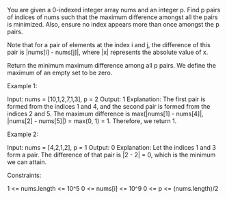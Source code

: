 You are given a 0-indexed integer array nums and an integer p. Find p pairs
of indices of nums such that the maximum difference amongst all the pairs is
minimized. Also, ensure no index appears more than once amongst the p pairs.

Note that for a pair of elements at the index i and j, the difference of this
pair is |nums[i] - nums[j]|, where |x| represents the absolute value of x.

Return the minimum maximum difference among all p pairs. We define the
maximum of an empty set to be zero.


Example 1:


Input: nums = [10,1,2,7,1,3], p = 2
Output: 1
Explanation: The first pair is formed from the indices 1 and 4, and the
second pair is formed from the indices 2 and 5. 
The maximum difference is max(|nums[1] - nums[4]|, |nums[2] - nums[5]|) =
max(0, 1) = 1. Therefore, we return 1.


Example 2:


Input: nums = [4,2,1,2], p = 1
Output: 0
Explanation: Let the indices 1 and 3 form a pair. The difference of that pair
is |2 - 2| = 0, which is the minimum we can attain.



Constraints:


1 <= nums.length <= 10^5
0 <= nums[i] <= 10^9
0 <= p <= (nums.length)/2




